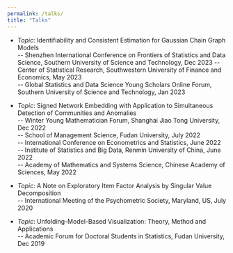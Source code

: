 ```yaml
---
permalink: /talks/
title: "Talks"
---
```


- *Topic*: Identifiability and Consistent Estimation for Gaussian Chain Graph Models  
-- Shenzhen International Conference on Frontiers of Statistics and Data Science, Southern University of Science and Technology, Dec 2023 
-- Center of Statistical Research, Southwestern University of Finance and Economics, May 2023  
-- Global Statistics and Data Science Young Scholars Online Forum, Southern University of Science and Technology, Jan 2023  


- *Topic*: Signed Network Embedding with Application to Simultaneous Detection of Communities and Anomalies  
-- Winter Young Mathematician Forum, Shanghai Jiao Tong University, Dec 2022  
-- School of Management Science, Fudan University, July 2022  
-- International Conference on Econometrics and Statistics, June 2022  
-- Institute of Statistics and Big Data, Renmin University of China, June 2022  
-- Academy of Mathematics and Systems Science, Chinese Academy of Sciences, May 2022  


- *Topic*: A Note on Exploratory Item Factor Analysis by Singular Value Decomposition  
-- International Meeting of the Psychometric Society, Maryland, US, July 2020  

- *Topic*: Unfolding-Model-Based Visualization: Theory, Method and Applications  
-- Academic Forum for Doctoral Students in Statistics, Fudan University, Dec 2019  



